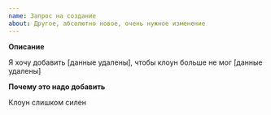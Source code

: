```yaml
---
name: Запрос на создание
about: Другое, абсолютно новое, очень нужное изменение
---
```


**Описание**

Я хочу добавить [данные удалены], чтобы клоун больше не мог [данные удалены]

**Почему это надо добавить**

Клоун слишком силен
